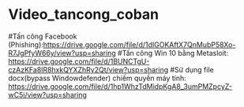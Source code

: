 # Video_tancong_coban
#Tấn công Facebook (Phishing):https://drive.google.com/file/d/1dIGOKAftX7QnMubP58Xo-R7JgPfyW66y/view?usp=sharing
#Tấn công Win 10 bằng Metasloit: https://drive.google.com/file/d/1BUNCTgU-czAzKFa8lR8hxkQYXZhRy2Qt/view?usp=sharing
#Sử dụng file docx(bypass Windowdefender) chiếm quyền máy tính: https://drive.google.com/file/d/1hp1WhzTdMidpKgA8_3umPMZpcyZ-wC5i/view?usp=sharing
